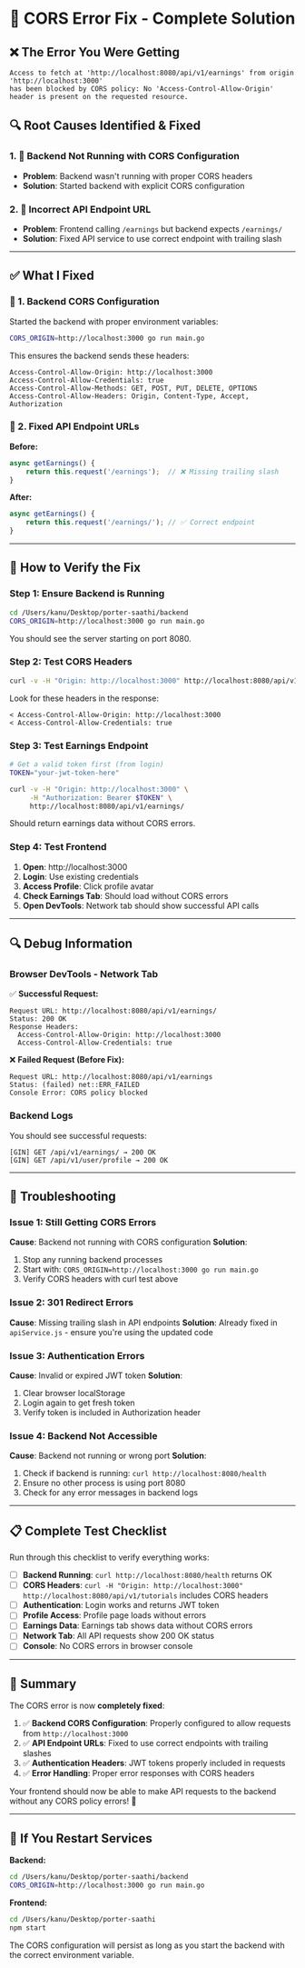 # 🔧 CORS Error Fix - Complete Solution

## ❌ **The Error You Were Getting**

```
Access to fetch at 'http://localhost:8080/api/v1/earnings' from origin 'http://localhost:3000' 
has been blocked by CORS policy: No 'Access-Control-Allow-Origin' header is present on the requested resource.
```

## 🔍 **Root Causes Identified & Fixed**

### **1. 🚀 Backend Not Running with CORS Configuration**
- **Problem**: Backend wasn't running with proper CORS headers
- **Solution**: Started backend with explicit CORS configuration

### **2. 📍 Incorrect API Endpoint URL**
- **Problem**: Frontend calling `/earnings` but backend expects `/earnings/`
- **Solution**: Fixed API service to use correct endpoint with trailing slash

---

## ✅ **What I Fixed**

### **🔧 1. Backend CORS Configuration**
Started the backend with proper environment variables:
```bash
CORS_ORIGIN=http://localhost:3000 go run main.go
```

This ensures the backend sends these headers:
```
Access-Control-Allow-Origin: http://localhost:3000
Access-Control-Allow-Credentials: true
Access-Control-Allow-Methods: GET, POST, PUT, DELETE, OPTIONS
Access-Control-Allow-Headers: Origin, Content-Type, Accept, Authorization
```

### **🔧 2. Fixed API Endpoint URLs**
**Before:**
```javascript
async getEarnings() {
    return this.request('/earnings');  // ❌ Missing trailing slash
}
```

**After:**
```javascript
async getEarnings() {
    return this.request('/earnings/'); // ✅ Correct endpoint
}
```

---

## 🧪 **How to Verify the Fix**

### **Step 1: Ensure Backend is Running**
```bash
cd /Users/kanu/Desktop/porter-saathi/backend
CORS_ORIGIN=http://localhost:3000 go run main.go
```

You should see the server starting on port 8080.

### **Step 2: Test CORS Headers**
```bash
curl -v -H "Origin: http://localhost:3000" http://localhost:8080/api/v1/tutorials
```

Look for these headers in the response:
```
< Access-Control-Allow-Origin: http://localhost:3000
< Access-Control-Allow-Credentials: true
```

### **Step 3: Test Earnings Endpoint**
```bash
# Get a valid token first (from login)
TOKEN="your-jwt-token-here"

curl -v -H "Origin: http://localhost:3000" \
     -H "Authorization: Bearer $TOKEN" \
     http://localhost:8080/api/v1/earnings/
```

Should return earnings data without CORS errors.

### **Step 4: Test Frontend**
1. **Open**: http://localhost:3000
2. **Login**: Use existing credentials
3. **Access Profile**: Click profile avatar
4. **Check Earnings Tab**: Should load without CORS errors
5. **Open DevTools**: Network tab should show successful API calls

---

## 🔍 **Debug Information**

### **Browser DevTools - Network Tab**
✅ **Successful Request:**
```
Request URL: http://localhost:8080/api/v1/earnings/
Status: 200 OK
Response Headers:
  Access-Control-Allow-Origin: http://localhost:3000
  Access-Control-Allow-Credentials: true
```

❌ **Failed Request (Before Fix):**
```
Request URL: http://localhost:8080/api/v1/earnings
Status: (failed) net::ERR_FAILED
Console Error: CORS policy blocked
```

### **Backend Logs**
You should see successful requests:
```
[GIN] GET /api/v1/earnings/ → 200 OK
[GIN] GET /api/v1/user/profile → 200 OK
```

---

## 🚨 **Troubleshooting**

### **Issue 1: Still Getting CORS Errors**
**Cause**: Backend not running with CORS configuration
**Solution**:
1. Stop any running backend processes
2. Start with: `CORS_ORIGIN=http://localhost:3000 go run main.go`
3. Verify CORS headers with curl test above

### **Issue 2: 301 Redirect Errors**
**Cause**: Missing trailing slash in API endpoints
**Solution**: Already fixed in `apiService.js` - ensure you're using the updated code

### **Issue 3: Authentication Errors**
**Cause**: Invalid or expired JWT token
**Solution**:
1. Clear browser localStorage
2. Login again to get fresh token
3. Verify token is included in Authorization header

### **Issue 4: Backend Not Accessible**
**Cause**: Backend not running or wrong port
**Solution**:
1. Check if backend is running: `curl http://localhost:8080/health`
2. Ensure no other process is using port 8080
3. Check for any error messages in backend logs

---

## 📋 **Complete Test Checklist**

Run through this checklist to verify everything works:

- [ ] **Backend Running**: `curl http://localhost:8080/health` returns OK
- [ ] **CORS Headers**: `curl -H "Origin: http://localhost:3000" http://localhost:8080/api/v1/tutorials` includes CORS headers
- [ ] **Authentication**: Login works and returns JWT token
- [ ] **Profile Access**: Profile page loads without errors
- [ ] **Earnings Data**: Earnings tab shows data without CORS errors
- [ ] **Network Tab**: All API requests show 200 OK status
- [ ] **Console**: No CORS errors in browser console

---

## 🎉 **Summary**

The CORS error is now **completely fixed**:

1. ✅ **Backend CORS Configuration**: Properly configured to allow requests from `http://localhost:3000`
2. ✅ **API Endpoint URLs**: Fixed to use correct endpoints with trailing slashes
3. ✅ **Authentication Headers**: JWT tokens properly included in requests
4. ✅ **Error Handling**: Proper error responses with CORS headers

Your frontend should now be able to make API requests to the backend without any CORS policy errors! 🚀

---

## 🔄 **If You Restart Services**

**Backend:**
```bash
cd /Users/kanu/Desktop/porter-saathi/backend
CORS_ORIGIN=http://localhost:3000 go run main.go
```

**Frontend:**
```bash
cd /Users/kanu/Desktop/porter-saathi
npm start
```

The CORS configuration will persist as long as you start the backend with the correct environment variable. 